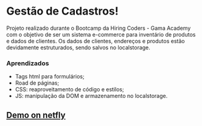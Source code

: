# Gestão de Cadastros!

Projeto realizado durante o Bootcamp da Hiring Coders - Gama Academy com o objetivo de ser  um sistema e-commerce para inventário de produtos e dados de clientes. Os dados de clientes, endereços e produtos estão devidamente estruturados, sendo salvos no localstorage.

### Aprendizados
- Tags html para formulários;
- Road de páginas; 
- CSS: reaproveitamento de código e estilos;
-  JS: manipulação da DOM e armazenamento no localstorage.

## [Demo on netfly](https://gestaocadastro-anaquadros.netlify.app/index.html)